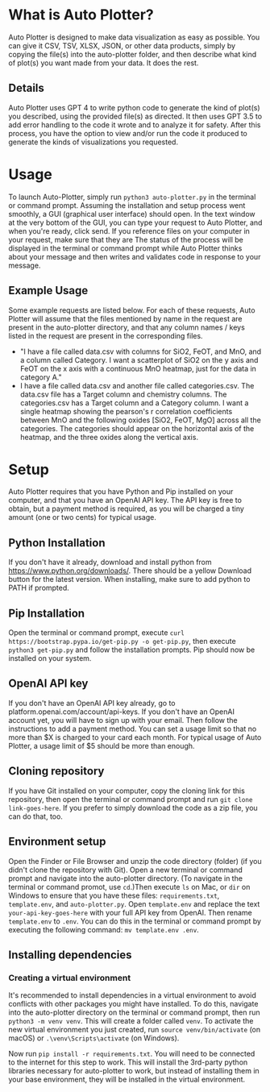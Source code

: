# What is Auto Plotter?

Auto Plotter is designed to make data visualization as easy as possible. You can give it CSV, TSV, XLSX, JSON, or other data products, simply by copying the file(s) into the auto-plotter folder, and then describe what kind of plot(s) you want made from your data. It does the rest. 

## Details

Auto Plotter uses GPT 4 to write python code to generate the kind of plot(s) you described, using the provided file(s) as directed. It then uses GPT 3.5 to add error handling to the code it wrote and to analyze it for safety. After this process, you have the option to view and/or run the code it produced to generate the kinds of visualizations you requested.

# Usage

To launch Auto-Plotter, simply run `python3 auto-plotter.py` in the terminal or command prompt. Assuming the installation and setup process went smoothly, a GUI (graphical user interface) should open. In the text window at the very bottom of the GUI, you can type your request to Auto Plotter, and when you're ready, click send. If you reference files on your computer in your request, make sure that they are The status of the process will be displayed in the terminal or command prompt while Auto Plotter thinks about your message and then writes and validates code in response to your message.

## Example Usage

Some example requests are listed below. For each of these requests, Auto Plotter will assume that the files mentioned by name in the request are present in the auto-plotter directory, and that any column names / keys listed in the request are present in the corresponding files.
* "I have a file called data.csv with columns for SiO2, FeOT, and MnO, and a column called Category. I want a scatterplot of SiO2 on the y axis and FeOT on the x axis with a continuous MnO heatmap, just for the data in category A."
* I have a file called data.csv and another file called categories.csv. The data.csv file has a Target column and chemistry columns. The categories.csv has a Target column and a Category column. I want a single heatmap showing the pearson's r correlation coefficients between MnO and the following oxides [SiO2, FeOT, MgO] across all the categories. The categories should appear on the horizontal axis of the heatmap, and the three oxides along the vertical axis.

# Setup

Auto Plotter requires that you have Python and Pip installed on your computer, and that you have an OpenAI API key. The API key is free to obtain, but a payment method is required, as you will be charged a tiny amount (one or two cents) for typical usage.

## Python Installation

If you don't have it already, download and install python from https://www.python.org/downloads/. There should be a yellow Download button for the latest version. When installing, make sure to add python to PATH if prompted.

## Pip Installation

Open the terminal or command prompt, execute `curl https://bootstrap.pypa.io/get-pip.py -o get-pip.py`, then execute `python3 get-pip.py` and follow the installation prompts. Pip should now be installed on your system.

## OpenAI API key

If you don't have an OpenAI API key already, go to platform.openai.com/account/api-keys. If you don't have an OpenAI account yet, you will have to sign up with your email. Then follow the instructions to add a payment method. You can set a usage limit so that no more than $X is charged to your card each month. For typical usage of Auto Plotter, a usage limit of $5 should be more than enough.

## Cloning repository

If you have Git installed on your computer, copy the cloning link for this repository, then open the terminal or command prompt and run `git clone link-goes-here`. If you prefer to simply download the code as a zip file, you can do that, too.

## Environment setup

Open the Finder or File Browser and unzip the code directory (folder) (if you didn't clone the repository with Git). Open a new terminal or command prompt and navigate into the auto-plotter directory. (To navigate in the terminal or command promot, use `cd`.)Then execute `ls` on Mac, or `dir` on Windows to ensure that you have these files: `requirements.txt`, `template.env`, and `auto-plotter.py`. Open `template.env` and replace the text `your-api-key-goes-here` with your full API key from OpenAI. Then rename `template.env` to `.env`. You can do this in the terminal or command prompt by executing the following command: `mv template.env .env`. 

## Installing dependencies

### Creating a virtual environment

It's recommended to install dependencies in a virtual environment to avoid conflicts with other packages you might have installed. To do this, navigate into the auto-plotter directory on the terminal or command prompt, then run `python3 -m venv venv`. This will create a folder called `venv`. To activate the new virtual environment you just created, run `source venv/bin/activate` (on macOS) or `.\venv\Scripts\activate` (on Windows). 

Now run `pip install -r requirements.txt`. You will need to be connected to the internet for this step to work. This will install the 3rd-party python libraries necessary for auto-plotter to work, but instead of installing them in your base environment, they will be installed in the virtual environment.